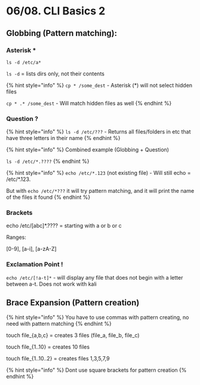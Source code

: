 # 06/08. CLI Basics 2

## Globbing (Pattern matching):

### Asterisk \*

`ls -d /etc/a*`

`ls -d` = lists dirs only, not their contents

{% hint style="info" %}
`cp * /some_dest` - Asterisk (\*) will not select hidden files

`cp * .* /some_dest` - Will match hidden files as well
{% endhint %}

### Question ?

{% hint style="info" %}
`ls -d /etc/???` - Returns all files/folders in etc that have three letters in their name
{% endhint %}

{% hint style="info" %}
Combined example (Globbing + Question)

`ls -d /etc/*.????`
{% endhint %}

{% hint style="info" %}
`echo /etc/*.123` (not existing file) - Will still echo = /etc/\*.123.

But with `echo /etc/*???` it will try pattern matching, and it will print the name of the files it found
{% endhint %}

### Brackets

echo /etc/\[abc]\*.???? = starting with a or b or c

Ranges:

\[0-9], \[a-i], \[a-zA-Z]

### Exclamation Point !

`echo /etc/[!a-t]*` - will display any file that does not begin with a letter between a-t. Does not work with kali

## Brace Expansion (Pattern creation)

{% hint style="info" %}
You have to use commas with pattern creating, no need with pattern matching
{% endhint %}

touch file\_{a,b,c} = creates 3 files (file\_a, file\_b, file\_c)

touch file\_{1..10} = creates 10 files

touch file\_{1..10..2} = creates files 1,3,5,7,9

{% hint style="info" %}
Dont use square brackets for pattern creation
{% endhint %}

